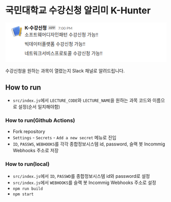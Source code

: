 # 국민대학교 수강신청 알리미 K-Hunter
![](./screenshot.png)

수강신청을 원하는 과목이 열렸는지 Slack 채널로 알려드립니다.

## How to run
- `src/index.js`에서 `LECTURE_CODE`와 `LECTURE_NAME`을 원하는 과목 코드와 이름으로 설정(순서 일치해야함)

### How to run(Github Actions)
- Fork repository
- `Settings` - `Secrets` - `Add a new secret` 메뉴로 진입
- `ID`, `PASSWS`, `WEBHOOKS`를 각각 종합정보시스템 id, password, 슬랙 봇 Incommig Webhooks 주소로 저장

### How to run(local)
- `src/index.js`에서 `ID`, `PASSWD`를 종합정보시스템 id와 password로 설정
- `src/index.js`에서 `WEBHOOKS`를 슬랙 봇 Incommig Webhooks 주소로 설정
- `npm run build`
- `npm start`
